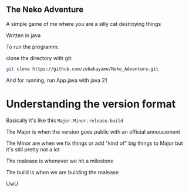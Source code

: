 ## The Neko Adventure

A simple game of me where you are a silly cat destroying things

Written in java

To run the programm:

clone the directory with git:
```bash
git clone https://github.com/zebakayame/Neko_Adventure.git
```

And for running, run App.java with java 21

# Understanding the version format

Basically it's like this
```Major.Minor.release.build```

The Major is when the version goes public with an official annoucement

The Minor are when we fix things or add "kind of" big things to Major but it's still pretty not a lot

The realease is whenever we hit a milestone

The build is when we are building the realease

UwU
